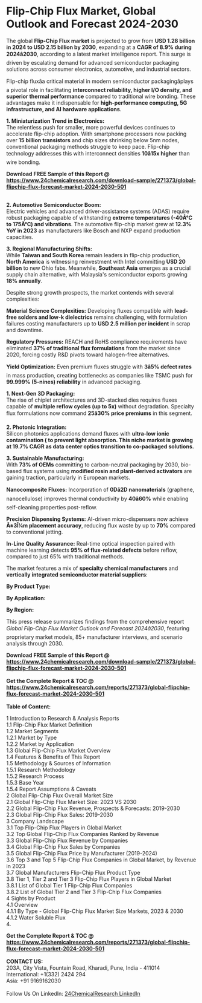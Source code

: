 <h1>Flip-Chip Flux Market, Global Outlook and Forecast 2024-2030</h1><p>The global <strong>Flip-Chip Flux market</strong> is projected to grow from <strong>USD 1.28 billion in 2024 to USD 2.15 billion by 2030</strong>, expanding at a <strong>CAGR of 8.9% during 2024â2030</strong>, according to a latest market intelligence report. This surge is driven by escalating demand for advanced semiconductor packaging solutions across consumer electronics, automotive, and industrial sectors.</p><p>Flip-chip fluxâa critical material in modern semiconductor packagingâplays a pivotal role in facilitating <strong>interconnect reliability, higher I/O density, and superior thermal performance</strong> compared to traditional wire bonding. These advantages make it indispensable for <strong>high-performance computing, 5G infrastructure, and AI hardware applications</strong>.</p><p><strong>1. Miniaturization Trend in Electronics:</strong><br>
The relentless push for smaller, more powerful devices continues to accelerate flip-chip adoption. With smartphone processors now packing over <strong>15 billion transistors</strong> and chip sizes shrinking below 5nm nodes, conventional packaging methods struggle to keep pace. Flip-chip technology addresses this with interconnect densities <strong>10â15x higher</strong> than wire bonding.</p><div><b>Download FREE Sample of this Report @ 
            <a href="https://www.24chemicalresearch.com/download-sample/271373/global-flipchip-flux-forecast-market-2024-2030-501">
            https://www.24chemicalresearch.com/download-sample/271373/global-flipchip-flux-forecast-market-2024-2030-501</a></b></div><br><p><strong>2. Automotive Semiconductor Boom:</strong><br>
Electric vehicles and advanced driver-assistance systems (ADAS) require robust packaging capable of withstanding <strong>extreme temperatures (-40Â°C to 175Â°C) and vibrations</strong>. The automotive flip-chip market grew at <strong>12.3% YoY in 2023</strong> as manufacturers like Bosch and NXP expand production capacities.</p><p><strong>3. Regional Manufacturing Shifts:</strong><br>
While <strong>Taiwan and South Korea</strong> remain leaders in flip-chip production, <strong>North America</strong> is witnessing reinvestment with Intel committing <strong>USD 20 billion</strong> to new Ohio fabs. Meanwhile, <strong>Southeast Asia</strong> emerges as a crucial supply chain alternative, with Malaysia's semiconductor exports growing <strong>18% annually</strong>.</p><p>Despite strong growth prospects, the market contends with several complexities:</p><p><strong>Material Science Complexities:</strong> Developing fluxes compatible with <strong>lead-free solders and low-k dielectrics</strong> remains challenging, with formulation failures costing manufacturers up to <strong>USD 2.5 million per incident</strong> in scrap and downtime.</p><p><strong>Regulatory Pressures:</strong> REACH and RoHS compliance requirements have eliminated <strong>37% of traditional flux formulations</strong> from the market since 2020, forcing costly R&amp;D pivots toward halogen-free alternatives.</p><p><strong>Yield Optimization:</strong> Even premium fluxes struggle with <strong>3â5% defect rates</strong> in mass production, creating bottlenecks as companies like TSMC push for <strong>99.999% (5-nines) reliability</strong> in advanced packaging.</p><p><strong>1. Next-Gen 3D Packaging:</strong><br>
The rise of chiplet architectures and 3D-stacked dies requires fluxes capable of <strong>multiple reflow cycles (up to 5x)</strong> without degradation. Specialty flux formulations now command <strong>25â30% price premiums</strong> in this segment.</p><p><strong>2. Photonic Integration:</strong><br>
Silicon photonics applications demand fluxes with <strong>ultra-low ionic contamination ( to prevent light absorption. This niche market is growing at <strong>19.7% CAGR</strong> as data center optics transition to co-packaged solutions.</strong></p><p><strong>3. Sustainable Manufacturing:</strong><br>
With <strong>73% of OEMs</strong> committing to carbon-neutral packaging by 2030, bio-based flux systems using <strong>modified rosin and plant-derived activators</strong> are gaining traction, particularly in European markets.</p><p><strong>Nanocomposite Fluxes:</strong> Incorporation of <strong>0Dâ2D nanomaterials</strong> (graphene, nanocellulose) improves thermal conductivity by <strong>40â60%</strong> while enabling self-cleaning properties post-reflow.</p><p><strong>Precision Dispensing Systems:</strong> AI-driven micro-dispensers now achieve <strong>Â±3Î¼m placement accuracy</strong>, reducing flux waste by up to <strong>70%</strong> compared to conventional jetting.</p><p><strong>In-Line Quality Assurance:</strong> Real-time optical inspection paired with machine learning detects <strong>95% of flux-related defects</strong> before reflow, compared to just 65% with traditional methods.</p><p>The market features a mix of <strong>specialty chemical manufacturers</strong> and <strong>vertically integrated semiconductor material suppliers</strong>:</p><p><strong>By Product Type:</strong></p><p><strong>By Application:</strong></p><p><strong>By Region:</strong></p><p>This press release summarizes findings from the comprehensive report <em>Global Flip-Chip Flux Market Outlook and Forecast 2024â2030</em>, featuring proprietary market models, 85+ manufacturer interviews, and scenario analysis through 2030.</p><div><b>Download FREE Sample of this Report @ 
            <a href="https://www.24chemicalresearch.com/download-sample/271373/global-flipchip-flux-forecast-market-2024-2030-501">
            https://www.24chemicalresearch.com/download-sample/271373/global-flipchip-flux-forecast-market-2024-2030-501</a></b></div><br><div><b>Get the Complete Report & TOC @ 
            <a href="https://www.24chemicalresearch.com/reports/271373/global-flipchip-flux-forecast-market-2024-2030-501">
            https://www.24chemicalresearch.com/reports/271373/global-flipchip-flux-forecast-market-2024-2030-501</a></b></div><br>
            <b>Table of Content:</b><p>1 Introduction to Research & Analysis Reports<br />
    1.1 Flip-Chip Flux Market Definition<br />
    1.2 Market Segments<br />
        1.2.1 Market by Type<br />
        1.2.2 Market by Application<br />
    1.3 Global Flip-Chip Flux Market Overview<br />
    1.4 Features & Benefits of This Report<br />
    1.5 Methodology & Sources of Information<br />
        1.5.1 Research Methodology<br />
        1.5.2 Research Process<br />
        1.5.3 Base Year<br />
        1.5.4 Report Assumptions & Caveats<br />
2 Global Flip-Chip Flux Overall Market Size<br />
    2.1 Global Flip-Chip Flux Market Size: 2023 VS 2030<br />
    2.2 Global Flip-Chip Flux Revenue, Prospects & Forecasts: 2019-2030<br />
    2.3 Global Flip-Chip Flux Sales: 2019-2030<br />
3 Company Landscape<br />
    3.1 Top Flip-Chip Flux Players in Global Market<br />
    3.2 Top Global Flip-Chip Flux Companies Ranked by Revenue<br />
    3.3 Global Flip-Chip Flux Revenue by Companies<br />
    3.4 Global Flip-Chip Flux Sales by Companies<br />
    3.5 Global Flip-Chip Flux Price by Manufacturer (2019-2024)<br />
    3.6 Top 3 and Top 5 Flip-Chip Flux Companies in Global Market, by Revenue in 2023<br />
    3.7 Global Manufacturers Flip-Chip Flux Product Type<br />
    3.8 Tier 1, Tier 2 and Tier 3 Flip-Chip Flux Players in Global Market<br />
        3.8.1 List of Global Tier 1 Flip-Chip Flux Companies<br />
        3.8.2 List of Global Tier 2 and Tier 3 Flip-Chip Flux Companies<br />
4 Sights by Product<br />
    4.1 Overview<br />
        4.1.1 By Type - Global Flip-Chip Flux Market Size Markets, 2023 & 2030<br />
        4.1.2 Water Soluble Flux<br />
        4.</p><div><b>Get the Complete Report & TOC @ 
            <a href="https://www.24chemicalresearch.com/reports/271373/global-flipchip-flux-forecast-market-2024-2030-501">
            https://www.24chemicalresearch.com/reports/271373/global-flipchip-flux-forecast-market-2024-2030-501</a></b></div><br><b>CONTACT US:</b><br>
            203A, City Vista, Fountain Road, Kharadi, Pune, India - 411014<br>
            International: +1(332) 2424 294<br>
            Asia: +91 9169162030 <br><br>
            Follow Us On LinkedIn: <a href="https://www.linkedin.com/company/24chemicalresearch/">24ChemicalResearch LinkedIn</a>